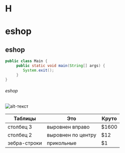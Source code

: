 <h1> H </h1>

# eshop 
## eshop

```java
public class Main {
     public static void main(String[] args) {
        System.exit();    
     }
}
```

###### eshop

![alt-текст](https://wallbox.ru/wallpapers/main2/201718/glaza-kot-usy-koska-klyki-usi-azyk.jpg "Текст заголовка логотипа 1")

| Таблицы       | Это                | Круто |
| ------------- |------------------| -----|
| столбец 3     | выровнен вправо    | $1600 |
| столбец 2     | выровнен по центру |   $12 |
| зебра-строки  | прикольные         |    $1 |
